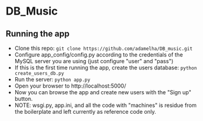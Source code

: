 # DB_Music
## Running the app
- Clone this repo: `git clone https://github.com/adamelha/DB_music.git`
- Configure app_config/config.py according to the credentials of the MySQL server you are using (just configure "user" and "pass")
- If this is the first time running the app, create the users database: `python create_users_db.py`
- Run the server: `python app.py`
- Open your browser to http://localhost:5000/
- Now you can browse the app and create new users with the "Sign up" button.
- NOTE: wsgi.py, app.ini, and all the code with "machines" is residue from the boilerplate and left currently as reference code only.
